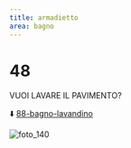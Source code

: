 ```yaml
---
title: armadietto
area: bagno
---
```

# 48
VUOI LAVARE IL PAVIMENTO?

⬇️ [88-bagno-lavandino](88-bagno-lavandino.md)

![foto_140](_assets/preview_color/foto_140.jpg)
